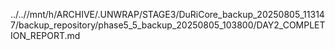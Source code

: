 ../..//mnt/h/ARCHIVE/.UNWRAP/STAGE3/DuRiCore_backup_20250805_113147/backup_repository/phase5_5_backup_20250805_103800/DAY2_COMPLETION_REPORT.md